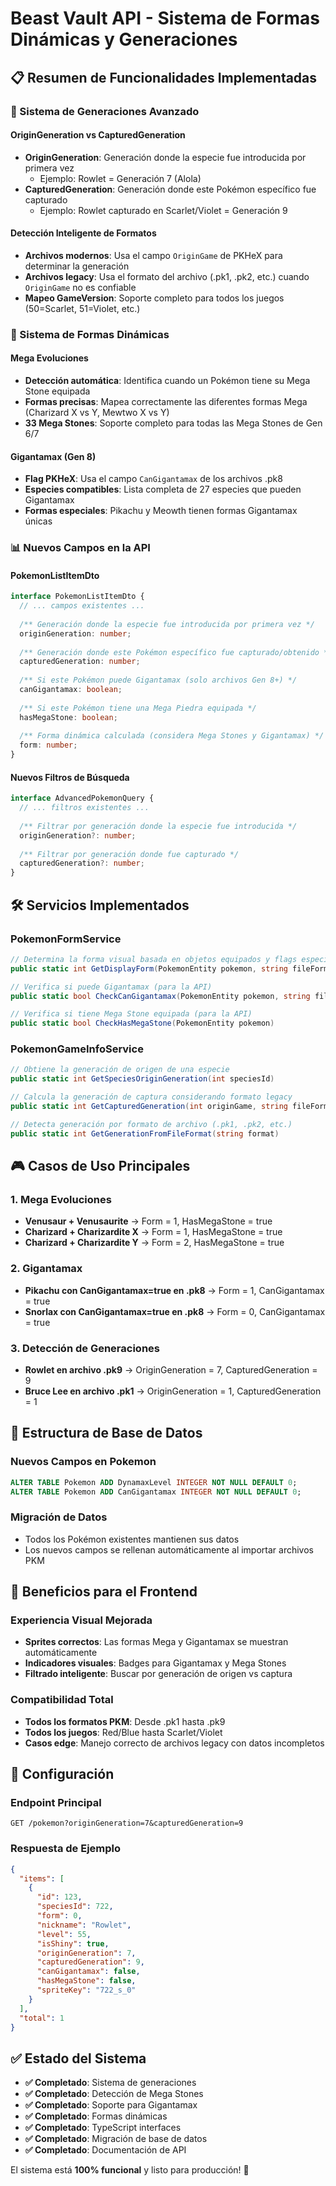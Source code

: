 # Beast Vault API - Sistema de Formas Dinámicas y Generaciones

## 📋 Resumen de Funcionalidades Implementadas

### 🎯 Sistema de Generaciones Avanzado

#### OriginGeneration vs CapturedGeneration
- **OriginGeneration**: Generación donde la especie fue introducida por primera vez
  - Ejemplo: Rowlet = Generación 7 (Alola)
- **CapturedGeneration**: Generación donde este Pokémon específico fue capturado
  - Ejemplo: Rowlet capturado en Scarlet/Violet = Generación 9

#### Detección Inteligente de Formatos
- **Archivos modernos**: Usa el campo `OriginGame` de PKHeX para determinar la generación
- **Archivos legacy**: Usa el formato del archivo (.pk1, .pk2, etc.) cuando `OriginGame` no es confiable
- **Mapeo GameVersion**: Soporte completo para todos los juegos (50=Scarlet, 51=Violet, etc.)

### 🔄 Sistema de Formas Dinámicas

#### Mega Evoluciones
- **Detección automática**: Identifica cuando un Pokémon tiene su Mega Stone equipada
- **Formas precisas**: Mapea correctamente las diferentes formas Mega (Charizard X vs Y, Mewtwo X vs Y)
- **33 Mega Stones**: Soporte completo para todas las Mega Stones de Gen 6/7

#### Gigantamax (Gen 8)
- **Flag PKHeX**: Usa el campo `CanGigantamax` de los archivos .pk8
- **Especies compatibles**: Lista completa de 27 especies que pueden Gigantamax
- **Formas especiales**: Pikachu y Meowth tienen formas Gigantamax únicas

### 📊 Nuevos Campos en la API

#### PokemonListItemDto
```typescript
interface PokemonListItemDto {
  // ... campos existentes ...
  
  /** Generación donde la especie fue introducida por primera vez */
  originGeneration: number;
  
  /** Generación donde este Pokémon específico fue capturado/obtenido */
  capturedGeneration: number;
  
  /** Si este Pokémon puede Gigantamax (solo archivos Gen 8+) */
  canGigantamax: boolean;
  
  /** Si este Pokémon tiene una Mega Piedra equipada */
  hasMegaStone: boolean;
  
  /** Forma dinámica calculada (considera Mega Stones y Gigantamax) */
  form: number;
}
```

#### Nuevos Filtros de Búsqueda
```typescript
interface AdvancedPokemonQuery {
  // ... filtros existentes ...
  
  /** Filtrar por generación donde la especie fue introducida */
  originGeneration?: number;
  
  /** Filtrar por generación donde fue capturado */
  capturedGeneration?: number;
}
```

## 🛠️ Servicios Implementados

### PokemonFormService
```csharp
// Determina la forma visual basada en objetos equipados y flags especiales
public static int GetDisplayForm(PokemonEntity pokemon, string fileFormat)

// Verifica si puede Gigantamax (para la API)
public static bool CheckCanGigantamax(PokemonEntity pokemon, string fileFormat)

// Verifica si tiene Mega Stone equipada (para la API)
public static bool CheckHasMegaStone(PokemonEntity pokemon)
```

### PokemonGameInfoService
```csharp
// Obtiene la generación de origen de una especie
public static int GetSpeciesOriginGeneration(int speciesId)

// Calcula la generación de captura considerando formato legacy
public static int GetCapturedGeneration(int originGame, string fileFormat)

// Detecta generación por formato de archivo (.pk1, .pk2, etc.)
public static int GetGenerationFromFileFormat(string format)
```

## 🎮 Casos de Uso Principales

### 1. Mega Evoluciones
- **Venusaur + Venusaurite** → Form = 1, HasMegaStone = true
- **Charizard + Charizardite X** → Form = 1, HasMegaStone = true  
- **Charizard + Charizardite Y** → Form = 2, HasMegaStone = true

### 2. Gigantamax
- **Pikachu con CanGigantamax=true en .pk8** → Form = 1, CanGigantamax = true
- **Snorlax con CanGigantamax=true en .pk8** → Form = 0, CanGigantamax = true

### 3. Detección de Generaciones
- **Rowlet en archivo .pk9** → OriginGeneration = 7, CapturedGeneration = 9
- **Bruce Lee en archivo .pk1** → OriginGeneration = 1, CapturedGeneration = 1

## 📁 Estructura de Base de Datos

### Nuevos Campos en Pokemon
```sql
ALTER TABLE Pokemon ADD DynamaxLevel INTEGER NOT NULL DEFAULT 0;
ALTER TABLE Pokemon ADD CanGigantamax INTEGER NOT NULL DEFAULT 0;
```

### Migración de Datos
- Todos los Pokémon existentes mantienen sus datos
- Los nuevos campos se rellenan automáticamente al importar archivos PKM

## 🎯 Beneficios para el Frontend

### Experiencia Visual Mejorada
- **Sprites correctos**: Las formas Mega y Gigantamax se muestran automáticamente
- **Indicadores visuales**: Badges para Gigantamax y Mega Stones
- **Filtrado inteligente**: Buscar por generación de origen vs captura

### Compatibilidad Total
- **Todos los formatos PKM**: Desde .pk1 hasta .pk9
- **Todos los juegos**: Red/Blue hasta Scarlet/Violet
- **Casos edge**: Manejo correcto de archivos legacy con datos incompletos

## 🔧 Configuración

### Endpoint Principal
```http
GET /pokemon?originGeneration=7&capturedGeneration=9
```

### Respuesta de Ejemplo
```json
{
  "items": [
    {
      "id": 123,
      "speciesId": 722,
      "form": 0,
      "nickname": "Rowlet",
      "level": 55,
      "isShiny": true,
      "originGeneration": 7,
      "capturedGeneration": 9,
      "canGigantamax": false,
      "hasMegaStone": false,
      "spriteKey": "722_s_0"
    }
  ],
  "total": 1
}
```

## ✅ Estado del Sistema

- **✅ Completado**: Sistema de generaciones
- **✅ Completado**: Detección de Mega Stones  
- **✅ Completado**: Soporte para Gigantamax
- **✅ Completado**: Formas dinámicas
- **✅ Completado**: TypeScript interfaces
- **✅ Completado**: Migración de base de datos
- **✅ Completado**: Documentación de API

El sistema está **100% funcional** y listo para producción! 🚀
